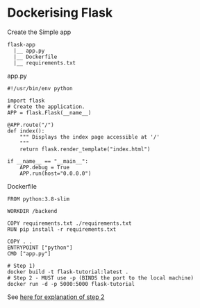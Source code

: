 # Dockerising Flask

Create the Simple app

```
flask-app
  |__ app.py
  |__ Dockerfile
  |__ requirements.txt
 ```
 
 
app.py
```
#!/usr/bin/env python

import flask
# Create the application.
APP = flask.Flask(__name__)

@APP.route("/")
def index():
    """ Displays the index page accessible at '/'
    """
    return flask.render_template("index.html")

if __name__ == "__main__":
    APP.debug = True
    APP.run(host="0.0.0.0")
```

Dockerfile
```
FROM python:3.8-slim

WORKDIR /backend

COPY requirements.txt ./requirements.txt
RUN pip install -r requirements.txt

COPY . .
ENTRYPOINT ["python"]
CMD ["app.py"]
```

```
# Step 1)
docker build -t flask-tutorial:latest .
# Step 2 - MUST use -p (BINDS the port to the local machine)
docker run -d -p 5000:5000 flask-tutorial
```

See [here for explanation of step 2](https://nickjanetakis.com/blog/docker-tip-59-difference-between-exposing-and-publishing-ports#:~:text=You%20can%20expose%20a%20port,%2Dp%2080%3A80%20flag)


